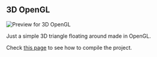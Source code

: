 ## 3D OpenGL
![Preview for 3D OpenGL](https://github.com/techiew/Misc-Projects/blob/master/Previews/preview_3dopengl.gif)

Just a simple 3D triangle floating around made in OpenGL.

Check [this page](https://github.com/techiew/Misc-Projects/tree/master/C%2B%2B#how-to-compile) to see how to compile the project.
